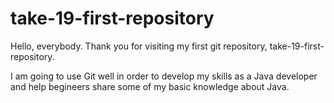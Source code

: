 # take-19-first-repository

Hello, everybody. Thank you for visiting my first git repository, take-19-first-repository.

I am going to use Git well in order to develop my skills as a Java developer and help begineers share some of
my basic knowledge about Java.